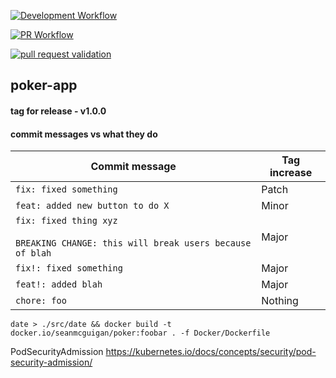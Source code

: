 
[![Development Workflow](https://github.com/seanmcguigan/poker-app/workflows/dev%20deploy%20dockerimage/badge.svg)](https://github.com/seanmcguigan/poker-app/actions?query=workflow%3A"dev%20deploy%20dockerimage")

[![PR Workflow](https://github.com/seanmcguigan/poker-app/workflows/pull%20request%20validation/badge.svg)](https://github.com/seanmcguigan/poker-app/actions?query=workflow%3A"pull%20request%20validation")

[![pull request validation](https://github.com/seanmcguigan/poker-app/actions/workflows/"pull%20request%20validation"/badge.svg)](https://github.com/seanmcguigan/poker-app/actions/workflows/pr.yaml)


## poker-app

#### tag for release - v1.0.0

#### commit messages vs what they do

| Commit message                                                                         | Tag increase |
| -------------------------------------------------------------------------------------- | ------------ |
| `fix: fixed something`                                                                 | Patch        |
| `feat: added new button to do X`                                                       | Minor        |
| `fix: fixed thing xyz`<br><br>`BREAKING CHANGE: this will break users because of blah` | Major        |
| `fix!: fixed something`                                                                | Major        |
| `feat!: added blah`                                                                    | Major        |
| `chore: foo`                                                                           | Nothing      |

```date > ./src/date && docker build -t docker.io/seanmcguigan/poker:foobar . -f Docker/Dockerfile```

PodSecurityAdmission
https://kubernetes.io/docs/concepts/security/pod-security-admission/
